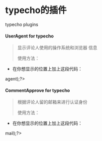 # typecho的插件
typecho plugins

#### UserAgent for typecho 
> 显示评论人使用的操作系统和浏览器 信息
> 
> 使用方法：
* 在你想显示的位置上加上这段代码：

 <?php UserAgent_Plugin::render($this->agent);?>


#### CommentApprove for typecho
> 根据评论人留的邮箱来进行认证身份
> 
> 使用方法：
* 在你想显示的位置上加上这段代码：

 <?php CommentApprove_Plugin::identify($this->mail);?>

